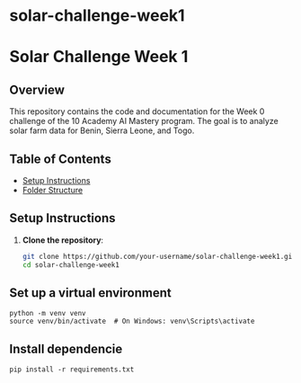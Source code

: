 # solar-challenge-week1
# Solar Challenge Week 1

## Overview
This repository contains the code and documentation for the Week 0 challenge of the 10 Academy AI Mastery program. The goal is to analyze solar farm data for Benin, Sierra Leone, and Togo.

## Table of Contents
- [Setup Instructions](#setup-instructions)
- [Folder Structure](#folder-structure)

## Setup Instructions
1. **Clone the repository**:
   ```bash
   git clone https://github.com/your-username/solar-challenge-week1.git 
   cd solar-challenge-week1

## Set up a virtual environment
    python -m venv venv
    source venv/bin/activate  # On Windows: venv\Scripts\activate

## Install dependencie
    pip install -r requirements.txt